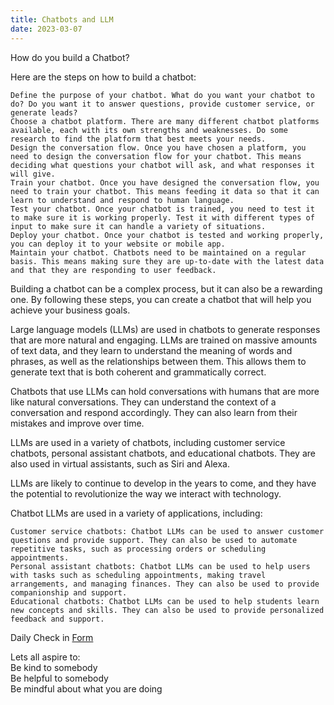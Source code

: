 ```yaml
---
title: Chatbots and LLM
date: 2023-03-07
---
```


How do you build a Chatbot?  

Here are the steps on how to build a chatbot:

    Define the purpose of your chatbot. What do you want your chatbot to do? Do you want it to answer questions, provide customer service, or generate leads?
    Choose a chatbot platform. There are many different chatbot platforms available, each with its own strengths and weaknesses. Do some research to find the platform that best meets your needs.
    Design the conversation flow. Once you have chosen a platform, you need to design the conversation flow for your chatbot. This means deciding what questions your chatbot will ask, and what responses it will give.
    Train your chatbot. Once you have designed the conversation flow, you need to train your chatbot. This means feeding it data so that it can learn to understand and respond to human language.
    Test your chatbot. Once your chatbot is trained, you need to test it to make sure it is working properly. Test it with different types of input to make sure it can handle a variety of situations.
    Deploy your chatbot. Once your chatbot is tested and working properly, you can deploy it to your website or mobile app.
    Maintain your chatbot. Chatbots need to be maintained on a regular basis. This means making sure they are up-to-date with the latest data and that they are responding to user feedback.

Building a chatbot can be a complex process, but it can also be a rewarding one. By following these steps, you can create a chatbot that will help you achieve your business goals.

Large language models (LLMs) are used in chatbots to generate responses that are more natural and engaging. LLMs are trained on massive amounts of text data, and they learn to understand the meaning of words and phrases, as well as the relationships between them. This allows them to generate text that is both coherent and grammatically correct.

Chatbots that use LLMs can hold conversations with humans that are more like natural conversations. They can understand the context of a conversation and respond accordingly. They can also learn from their mistakes and improve over time.

LLMs are used in a variety of chatbots, including customer service chatbots, personal assistant chatbots, and educational chatbots. They are also used in virtual assistants, such as Siri and Alexa.

LLMs are likely to continue to develop in the years to come, and they have the potential to revolutionize the way we interact with technology.

Chatbot LLMs are used in a variety of applications, including:

    Customer service chatbots: Chatbot LLMs can be used to answer customer questions and provide support. They can also be used to automate repetitive tasks, such as processing orders or scheduling appointments.
    Personal assistant chatbots: Chatbot LLMs can be used to help users with tasks such as scheduling appointments, making travel arrangements, and managing finances. They can also be used to provide companionship and support.
    Educational chatbots: Chatbot LLMs can be used to help students learn new concepts and skills. They can also be used to provide personalized feedback and support.

Daily Check in [Form](https://forms.gle/BRA4EH2sMoZdLPgE8)

Lets all aspire to:  
Be kind to somebody  
Be helpful to somebody  
Be mindful about what you are doing
